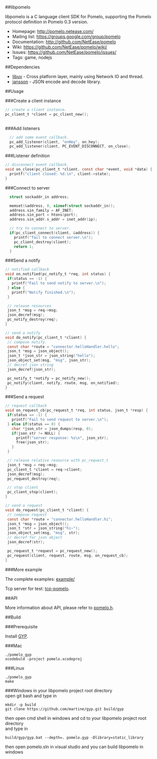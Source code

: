 ##libpomelo

libpomelo is a C language client SDK for Pomelo, supporting the Pomelo
protocol definition in Pomelo 0.3 version.

 * Homepage: <http://pomelo.netease.com/>
 * Mailing list: <https://groups.google.com/group/pomelo>
 * Documentation: <http://github.com/NetEase/pomelo>
 * Wiki: <https://github.com/NetEase/pomelo/wiki/>
 * Issues: <https://github.com/NetEase/pomelo/issues/>
 * Tags: game, nodejs

##Dependencies

* [libuv](https://github.com/joyent/libuv) - Cross platform layer, mainly using Network IO and thread.
* [jansson](https://github.com/akheron/jansson) - JSON encode and decode library.

##Usage

###Create a client instance

``` c
// create a client instance.
pc_client_t *client = pc_client_new();
  
```

###Add listeners

``` c
  // add some event callback.
  pc_add_listener(client, "onHey", on_hey);
  pc_add_listener(client, PC_EVENT_DISCONNECT, on_close);
```

###Listener definition

``` c
// disconnect event callback.
void on_close(pc_client_t *client, const char *event, void *data) {
  printf("client closed: %d.\n", client->state);
}
```

###Connect to server

``` c
  struct sockaddr_in address;

  memset(&address, 0, sizeof(struct sockaddr_in));
  address.sin_family = AF_INET;
  address.sin_port = htons(port);
  address.sin_addr.s_addr = inet_addr(ip);

  // try to connect to server.
  if(pc_client_connect(client, &address)) {
    printf("fail to connect server.\n");
    pc_client_destroy(client);
    return 1;
  }
 ```

###Send a notify
 
 ``` c
// notified callback
void on_notified(pc_notify_t *req, int status) {
  if(status == -1) {
    printf("Fail to send notify to server.\n");
  } else {
    printf("Notify finished.\n");
  }

  // release resources
  json_t *msg = req->msg;
  json_decref(msg);
  pc_notify_destroy(req);
}

// send a notify
void do_notify(pc_client_t *client) {
  // compose notify.
  const char *route = "connector.helloHandler.hello";
  json_t *msg = json_object();
  json_t *json_str = json_string("hello");
  json_object_set(msg, "msg", json_str);
  // decref json string
  json_decref(json_str);

  pc_notify_t *notify = pc_notify_new();
  pc_notify(client, notify, route, msg, on_notified);
}
 ```

###Send a request
 
 ``` c
// request callback
void on_request_cb(pc_request_t *req, int status, json_t *resp) {
  if(status == -1) {
    printf("Fail to send request to server.\n");
  } else if(status == 0) {
    char *json_str = json_dumps(resp, 0);
    if(json_str != NULL) {
      printf("server response: %s\n", json_str);
      free(json_str);
    }
  }

  // release relative resource with pc_request_t
  json_t *msg = req->msg;
  pc_client_t *client = req->client;
  json_decref(msg);
  pc_request_destroy(req);

  // stop client
  pc_client_stop(client);
}

// send a request
void do_request(pc_client_t *client) {
  // compose request
  const char *route = "connector.helloHandler.hi";
  json_t *msg = json_object();
  json_t *str = json_string("hi~");
  json_object_set(msg, "msg", str);
  // decref for json object
  json_decref(str);

  pc_request_t *request = pc_request_new();
  pc_request(client, request, route, msg, on_request_cb);
}
 ```
 
###More example

The complete examples: [example/](https://github.com/NetEase/libpomelo/tree/master/example)

Tcp server for test: [tcp-pomelo](https://github.com/changchang/tcp-pomelo). 
 
##API
 
More information about API, please refer to [pomelo.h](https://github.com/NetEase/libpomelo/blob/master/include/pomelo.h).


##Build

###Prerequisite

Install [GYP](http://code.google.com/p/gyp/source/checkout).

###Mac

```
./pomelo_gyp
xcodebuld -project pomelo.xcodeproj
```

###Linux
```
./pomelo_gyp
make
```

###Windows
in your libpomelo project root directory  
open git bash and type in  
```
mkdir -p build
git clone https://github.com/martine/gyp.git build/gyp
```   
then open cmd shell in windows and cd to your libpomelo project root directory  
and type in  
```
build/gyp/gyp.bat --depth=. pomelo.gyp -Dlibrary=static_library  
``` 

then open pomelo.sln  in visual studio and you can build libpomelo in windows    